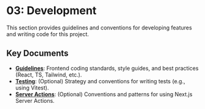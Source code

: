 # 03: Development

This section provides guidelines and conventions for developing features and writing code for this project.

## Key Documents

-   **[Guidelines](./guidelines.md)**: Frontend coding standards, style guides, and best practices (React, TS, Tailwind, etc.).
-   **[Testing](./testing.md)**: (Optional) Strategy and conventions for writing tests (e.g., using Vitest).
-   **[Server Actions](./server-actions.md)**: (Optional) Conventions and patterns for using Next.js Server Actions.